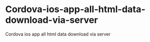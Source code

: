 # Cordova-ios-app-all-html-data-download-via-server
Cordova ios app all html data download via server
